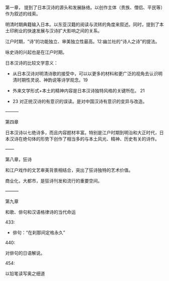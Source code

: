 第一章，
提到了日本汉诗的源头和发展脉络。以创作主体（贵族、僧侣、平民等）作为叙述的线索。

明清时期典籍输入日本。以东亚汉籍的阅读与流转的角度来叙述。同时，提到了本土印刷业的快速发展与汉诗扩大影响之间的关系。

江户时期，“诗”的功能独立、审美独立性最高。12:幽兰社的“诗人之诗”的提法。

咏史诗的兴起也是在江户时期。

日本汉诗的比较文学意义：

- 从日本汉诗对明清诗歌的接受中，可以以更多的材料和更广泛的视角去认识明清时期性灵说、神韵说等诗学观念。19

- 外来文学形式+本土的精神内容是日本汉诗独特风格的关键所在。 21

- 23 对正统汉诗的有意识的误读。是对中国汉诗有意识的变异与改造。



———


第四章

日本汉诗以七绝诗多，而且内容题材丰富。特别是江户时期到明治和大正时代，日本汉诗在绝句体的形势下创作了相当多的与本土风光、精神、历史有关的诗作。



——

第八章，狂诗

和江户戏作的文艺审美背景相结合，突出了狂诗独特的艺术价值。

商业化，大都市，是狂诗刊发和流行的重要空间。



———

第九章

和歌、俳句和汉语格律诗的当代命运

433:

- 俳句：“在刹那间定格永久”

440:

对俳句的日语解说。

454:

以铅笔读写奥之细道



